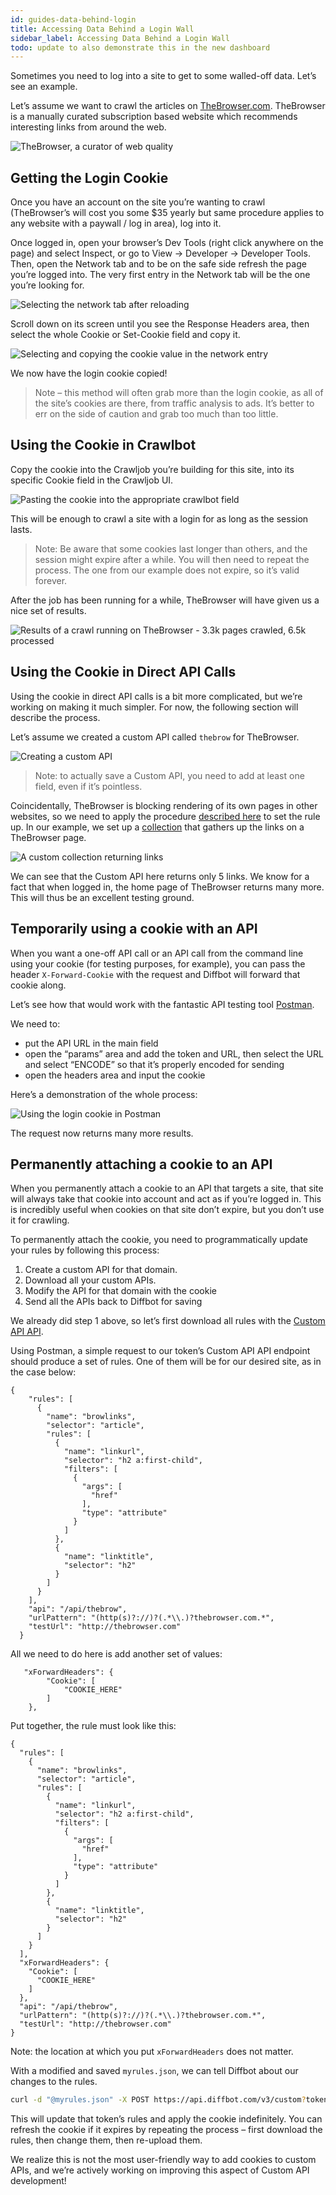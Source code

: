 ```yaml
---
id: guides-data-behind-login
title: Accessing Data Behind a Login Wall
sidebar_label: Accessing Data Behind a Login Wall
todo: update to also demonstrate this in the new dashboard
---
```


Sometimes you need to log into a site to get to some walled-off data. Let’s see an example.

Let’s assume we want to crawl the articles on [TheBrowser.com](https://thebrowser.com). TheBrowser is a manually curated subscription based website which recommends interesting links from around the web.

![TheBrowser, a curator of web quality](/img/loginwall/01.png)

## Getting the Login Cookie

Once you have an account on the site you’re wanting to crawl (TheBrowser’s will cost you some $35 yearly but same procedure applies to any website with a paywall / log in area), log into it.

Once logged in, open your browser’s Dev Tools (right click anywhere on the page) and select Inspect, or go to View -> Developer -> Developer Tools. Then, open the Network tab and to be on the safe side refresh the page you’re logged into. The very first entry in the Network tab will be the one you’re looking for.

![Selecting the network tab after reloading](/img/loginwall/thebrow2.gif)

Scroll down on its screen until you see the Response Headers area, then select the whole Cookie or Set-Cookie field and copy it.

![Selecting and copying the cookie value in the network entry](/img/loginwall/thebrow3.gif)

We now have the login cookie copied!

> Note – this method will often grab more than the login cookie, as all of the site’s cookies are there, from traffic analysis to ads. It’s better to err on the side of caution and grab too much than too little.

## Using the Cookie in Crawlbot

Copy the cookie into the Crawljob you’re building for this site, into its specific Cookie field in the Crawljob UI.

![Pasting the cookie into the appropriate crawlbot field](/img/loginwall/thebrow4.gif)

This will be enough to crawl a site with a login for as long as the session lasts.

> Note: Be aware that some cookies last longer than others, and the session might expire after a while. You will then need to repeat the process. The one from our example does not expire, so it’s valid forever.

After the job has been running for a while, TheBrowser will have given us a nice set of results.

![Results of a crawl running on TheBrowser - 3.3k pages crawled, 6.5k processed](/img/loginwall/03.png)

## Using the Cookie in Direct API Calls

Using the cookie in direct API calls is a bit more complicated, but we’re working on making it much simpler. For now, the following section will describe the process.

Let’s assume we created a custom API called `thebrow` for TheBrowser.

![Creating a custom API](/img/loginwall/02.png)

> Note: to actually save a Custom API, you need to add at least one field, even if it’s pointless.

Coincidentally, TheBrowser is blocking rendering of its own pages in other websites, so we need to apply the procedure [described here](guides-manual-selectors) to set the rule up. In our example, we set up a [collection](tutorials-custom-collections) that gathers up the links on a TheBrowser page.

![A custom collection returning links](/img/loginwall/screen1.png)

We can see that the Custom API here returns only 5 links. We know for a fact that when logged in, the home page of TheBrowser returns many more. This will thus be an excellent testing ground.

## Temporarily using a cookie with an API

When you want a one-off API call or an API call from the command line using your cookie (for testing purposes, for example), you can pass the header `X-Forward-Cookie` with the request and Diffbot will forward that cookie along.

Let’s see how that would work with the fantastic API testing tool [Postman](https://getpostman.com).

We need to:

- put the API URL in the main field
- open the “params” area and add the token and URL, then select the URL and select “ENCODE” so that it’s properly encoded for sending
- open the headers area and input the cookie

Here’s a demonstration of the whole process:

![Using the login cookie in Postman](/img/loginwall/thebrow5.gif)

The request now returns many more results.

## Permanently attaching a cookie to an API

When you permanently attach a cookie to an API that targets a site, that site will always take that cookie into account and act as if you’re logged in. This is incredibly useful when cookies on that site don’t expire, but you don’t use it for crawling.

To permanently attach the cookie, you need to programmatically update your rules by following this process:

1. Create a custom API for that domain.
2. Download all your custom APIs.
3. Modify the API for that domain with the cookie
4. Send all the APIs back to Diffbot for saving

We already did step 1 above, so let’s first download all rules with the [Custom API API](api-managing-rules-programmatically).

Using Postman, a simple request to our token’s Custom API API endpoint should produce a set of rules. One of them will be for our desired site, as in the case below:

```
{
    "rules": [
      {
        "name": "browlinks",
        "selector": "article",
        "rules": [
          {
            "name": "linkurl",
            "selector": "h2 a:first-child",
            "filters": [
              {
                "args": [
                  "href"
                ],
                "type": "attribute"
              }
            ]
          },
          {
            "name": "linktitle",
            "selector": "h2"
          }
        ]
      }
    ],
    "api": "/api/thebrow",
    "urlPattern": "(http(s)?://)?(.*\\.)?thebrowser.com.*",
    "testUrl": "http://thebrowser.com"
  }
```

All we need to do here is add another set of values:

```
   "xForwardHeaders": {
        "Cookie": [
            "COOKIE_HERE"
        ]
    }, 
```

Put together, the rule must look like this:

```
{
  "rules": [
    {
      "name": "browlinks",
      "selector": "article",
      "rules": [
        {
          "name": "linkurl",
          "selector": "h2 a:first-child",
          "filters": [
            {
              "args": [
                "href"
              ],
              "type": "attribute"
            }
          ]
        },
        {
          "name": "linktitle",
          "selector": "h2"
        }
      ]
    }
  ],
  "xForwardHeaders": {
    "Cookie": [
      "COOKIE_HERE"
    ]
  }, 
  "api": "/api/thebrow",
  "urlPattern": "(http(s)?://)?(.*\\.)?thebrowser.com.*",
  "testUrl": "http://thebrowser.com"
}
```

Note: the location at which you put `xForwardHeaders` does not matter.

With a modified and saved `myrules.json`, we can tell Diffbot about our changes to the rules.

```bash
curl -d "@myrules.json" -X POST https://api.diffbot.com/v3/custom?token=MYTOKEN -H "Content-Type: application/json"
```

This will update that token’s rules and apply the cookie indefinitely. You can refresh the cookie if it expires by repeating the process – first download the rules, then change them, then re-upload them.

We realize this is not the most user-friendly way to add cookies to custom APIs, and we’re actively working on improving this aspect of Custom API development!